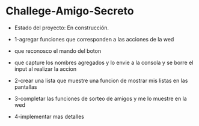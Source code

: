 <h1> Challege-Amigo-Secreto</h1>

- Estado del proyecto: En construcción.

- 1-agregar funciones que corresponden a las acciones de la wed
-   que reconosco el mando del boton
-   que capture los nombres agregados y lo envie a la consola y se borre el input al realizar la accion
- 2-crear una lista que muestre una funcion de mostrar mis listas en las pantallas
- 3-completar las funciones de sorteo de amigos y me lo muestre en la wed
- 4-implementar mas detalles 
  
